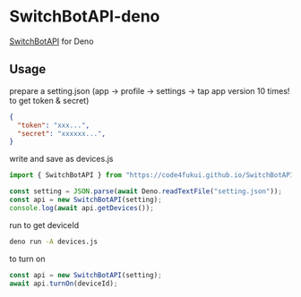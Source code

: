 # SwitchBotAPI-deno

[SwitchBotAPI](https://github.com/OpenWonderLabs/SwitchBotAPI) for Deno

## Usage

prepare a setting.json (app → profile → settings → tap app version 10 times! to get token & secret)
```json
{
  "token": "xxx...",
  "secret": "xxxxxx...",
}
```

write and save as devices.js
```JavaScript
import { SwitchBotAPI } from "https://code4fukui.github.io/SwitchBotAPI.js";

const setting = JSON.parse(await Deno.readTextFile("setting.json"));
const api = new SwitchBotAPI(setting);
console.log(await api.getDevices());
```

run to get deviceId
```bash
deno run -A devices.js
```

to turn on
```JavaScript
const api = new SwitchBotAPI(setting);
await api.turnOn(deviceId);
```
